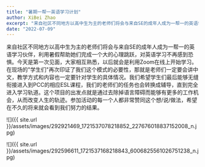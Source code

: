 ```yaml
---
title: "暑期一帮一英语学习计划"
author: XiBei Zhao
excerpt: "来自社区不同地方以高中生为主的老师们将会与来自SE的成年人成为一帮一的英语学习伙伴，利用暑假帮助她们完成一个大的心理跳跃，对英语学习不再感到恐惧。今天是第一次见面，大家相互熟悉，以后就会是利用Zoom在线上开始学习。在现场的学生们再次印证了我们这个模式的必要性，那就是老师们一定要会讲中文，教学方式和内容也一定要针对学生的具体情况。我们希望学生们最后能够无缝衔接进入到PCC的相应ESL课程，我们的老师们的任务也会转换成辅导，直到完全进入学习轨道。这个项目的出发点就是通过去除掉语言障碍而能够有更多的工作机会，从而改变人生的轨迹。参加活动的每一个人都非常赞同这个想/说/做法，希望在不久的将来就会看到我们努力的结果。"
date: "2022-07-09"
---
```


来自社区不同地方以高中生为主的老师们将会与来自SE的成年人成为一帮一的英语学习伙伴，利用暑假帮助她们完成一个大的心理跳跃，对英语学习不再感到恐惧。今天是第一次见面，大家相互熟悉，以后就会是利用Zoom在线上开始学习。在现场的"学生们"再次印证了我们这个模式的必要性，那就是老师们一定要会讲中文，教学方式和内容也一定要针对学生的具体情况。我们希望学生们最后能够无缝衔接进入到PCC的相应ESL课程，我们的老师们的任务也会转换成辅导，直到完全进入学习轨道。这个项目的出发点就是通过去除掉语言障碍而能够有更多的工作机会，从而改变人生的轨迹。参加活动的每一个人都非常赞同这个想/说/做法，希望在不久的将来就会看到我们努力的结果。

![]({{ site.url }}/assets/images/292921469_1721537078218852_227676018837152008_n.jpg)

![]({{ site.url }}/assets/images/292596611_1721537168218843_6006825561026751238_n.jpg)
